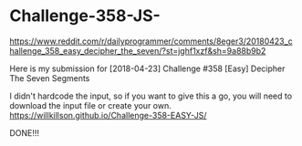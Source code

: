 # Challenge-358-JS-
https://www.reddit.com/r/dailyprogrammer/comments/8eger3/20180423_challenge_358_easy_decipher_the_seven/?st=jghf1xzf&sh=9a88b9b2

Here is my submission for [2018-04-23] Challenge #358 [Easy] Decipher The Seven Segments

I didn't hardcode the input, so if you want to give this a go, you will need to download the input file or create your own.
https://willkillson.github.io/Challenge-358-EASY-JS/

DONE!!!

